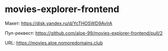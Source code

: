 # movies-explorer-frontend

Макет: https://disk.yandex.ru/d/YcTHOSWD9AvlrA

Пул-реквест: https://github.com/aloe-99/movies-explorer-frontend/pull/2

URL: https://movies.aloe.nomoredomains.club
